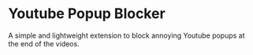 # Youtube Popup Blocker
A simple and lightweight extension to block annoying Youtube popups at the end of the videos.
